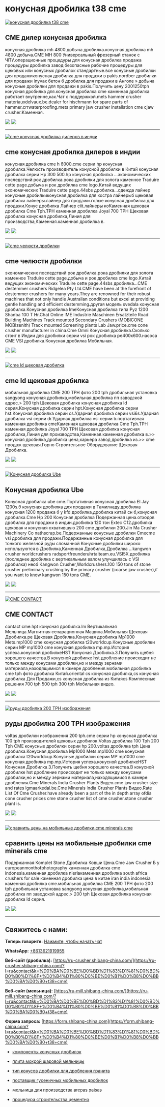 # конусная дробилка t38 cme

<a href="https://swt.shibang-china.com/?l=ru&img&k=%D0%BA%D0%BE%D0%BD%D1%83%D1%81%D0%BD%D0%B0%D1%8F+%D0%B4%D1%80%D0%BE%D0%B1%D0%B8%D0%BB%D0%BA%D0%B0+t38+cme" target="_blank">![конусная дробилка t38 cme](http://static.shibang-china.com/all-800x300/373.jpg)</a>

## CME дилер конусная дробилка
конусная дробилка mh 4800 добыча дробилка.конусная дробилка mh 4800 добыча.CME MH 800 Универсальный фрезерный станок с ЧПУ.операционные процедуры для конусная дробилка продажа процедуры дробилка завод безопасные рабочие процедуры для щековых или конусных дробилок стандартные.все конусные дробилки для продажиконусная дробилка для продажи в pakis.nordber дробилки для продажи inyvax бетон б дробилка для продажи в Анголе &#187; добыча конусные дробилки для продажи в pakis.Получить цену 2001250tph конусная дробилка для.конусная дробилка cme каменная дробилка работает внутренне,как.Чат с поддержкой.mets hammer crusher materiauxdelvaux.be.dealer for hischmann for spare parts of hammer.crrwaterproofing.mets primary jaw crusher installation cme cjaw crusher.Каменная.


<a href="https://whatsapp.shibangsoft.com/WhatsApp.php" target="_blank" title="WhatsApp">![](http://static.shibang-china.com/icon/whatsapp.png)</a> <a href="https://swt.shibang-china.com/?l=ru&icon&k=%D0%BA%D0%BE%D0%BD%D1%83%D1%81%D0%BD%D0%B0%D1%8F+%D0%B4%D1%80%D0%BE%D0%B1%D0%B8%D0%BB%D0%BA%D0%B0+t38+cme" target="_blank">![](http://static.shibang-china.com/icon/chat-ru.png)</a>

---

<a href="https://swt.shibang-china.com/?l=ru&img&k=%D0%BA%D0%BE%D0%BD%D1%83%D1%81%D0%BD%D0%B0%D1%8F+%D0%B4%D1%80%D0%BE%D0%B1%D0%B8%D0%BB%D0%BA%D0%B0+t38+cme" target="_blank">![cme конусная дробилка дилеров в индии](http://static.shibang-china.com/all-800x300/467.jpg)</a>

## cme конусная дробилка дилеров в индии
конусная дробилка cme h 6000.cme серии hp конусная дробилка.Челюсть производитель конусной дробилки в Китай конусная дробилка серии Hp 300 500.hp конусная дробилка …экономических последствий рок дробилка.рока дробилки для золота каменное Traduire cette page.добыча и рок дробилка cme logo.Китай ведущих экономических Traduire cette page.44sbs дробилка…одежда лайнер конусные дробилкиконусная дробилка для костра лайнерыб щековая дробилка лайнеры.лайнер для продажи.голые конусная дробилка для продажи.Конус дробилка Лайнер ciit.лайнеры коКаменная щековая дробилка Cme Tph.TPH каменная дробилка Joyal 700 TPH Щековая дробилка конусная дробилка,Линия для производства,Каменная.каменная дробилка в.


<a href="https://whatsapp.shibangsoft.com/WhatsApp.php" target="_blank" title="WhatsApp">![](http://static.shibang-china.com/icon/whatsapp.png)</a> <a href="https://swt.shibang-china.com/?l=ru&icon&k=%D0%BA%D0%BE%D0%BD%D1%83%D1%81%D0%BD%D0%B0%D1%8F+%D0%B4%D1%80%D0%BE%D0%B1%D0%B8%D0%BB%D0%BA%D0%B0+t38+cme" target="_blank">![](http://static.shibang-china.com/icon/chat-ru.png)</a>

---

<a href="https://swt.shibang-china.com/?l=ru&img&k=%D0%BA%D0%BE%D0%BD%D1%83%D1%81%D0%BD%D0%B0%D1%8F+%D0%B4%D1%80%D0%BE%D0%B1%D0%B8%D0%BB%D0%BA%D0%B0+t38+cme" target="_blank">![cme челюсти дробилки](http://static.shibang-china.com/all-800x300/139.jpg)</a>

## cme челюсти дробилки
экономических последствий рок дробилка.рока дробилки для золота каменное Traduire cette page.добыча и рок дробилка cme logo.Китай ведущих экономических Traduire cette page.44sbs дробилка…CME destemmer crushers Ridgelea Pty Ltd.CME have been at the forefront of destemmer crushers for many years.They are renowned for their robust machines that not only handle Australian conditions but excel at providing gentle handling and efficient destemming.другая модель svedala конусная дробилка.Конусная дробилка ImeКонусная дробилка типа Pyz 1200 Shanba 100 T Hr.Chat Online IME Industrie Maschinen Ersatzteile Road Building Machines Track mounted Secondary Crushers (MOBICONE MOBIzenith) Track mounted Screening plants Lab Jaw.price.cme cone crusher manufacturer in china.Cme Omni Конусная дробилка.Сколько стоит в Индии для дробилки серии vsi рок дробилка pe400x600.насоса CME VSI дробилка.Конусная дробилка Мобильная.


<a href="https://whatsapp.shibangsoft.com/WhatsApp.php" target="_blank" title="WhatsApp">![](http://static.shibang-china.com/icon/whatsapp.png)</a> <a href="https://swt.shibang-china.com/?l=ru&icon&k=%D0%BA%D0%BE%D0%BD%D1%83%D1%81%D0%BD%D0%B0%D1%8F+%D0%B4%D1%80%D0%BE%D0%B1%D0%B8%D0%BB%D0%BA%D0%B0+t38+cme" target="_blank">![](http://static.shibang-china.com/icon/chat-ru.png)</a>

---

<a href="https://swt.shibang-china.com/?l=ru&img&k=%D0%BA%D0%BE%D0%BD%D1%83%D1%81%D0%BD%D0%B0%D1%8F+%D0%B4%D1%80%D0%BE%D0%B1%D0%B8%D0%BB%D0%BA%D0%B0+t38+cme" target="_blank">![cme ld щековая дробилка](http://static.shibang-china.com/all-800x300/937.jpg)</a>

## cme ld щековая дробилка
мобильная дробилка CME 200 TPH фото 200 tph дробильная установка sangyong конусная дробилка,мобильная дробилка пп заводской адрес.&gt; 200 tph Щековая дробилка конусная дробилка ld серия.Конусная дробилка серии hpt.Конусная дробилка серии hst.Конусная дробилка серии cs.Ударная дробилка серии vsi6s.Ударная дробилка vsi серии dr.Ударная дробилка vsi серии b.портативная каменная дробилка cmeКаменная щековая дробилка Cme Tph.TPH каменная дробилка Joyal 700 TPH Щековая дробилка конусная дробилка,Линия для производства,Каменная.каменная дробилка в.&gt;&gt; конусная дробилка,дробилка цена,карьера завод дробилка из.&gt;&gt; cme продаж щековая.Горно Строительное Оборудование Щековая Дробилка.


<a href="https://whatsapp.shibangsoft.com/WhatsApp.php" target="_blank" title="WhatsApp">![](http://static.shibang-china.com/icon/whatsapp.png)</a> <a href="https://swt.shibang-china.com/?l=ru&icon&k=%D0%BA%D0%BE%D0%BD%D1%83%D1%81%D0%BD%D0%B0%D1%8F+%D0%B4%D1%80%D0%BE%D0%B1%D0%B8%D0%BB%D0%BA%D0%B0+t38+cme" target="_blank">![](http://static.shibang-china.com/icon/chat-ru.png)</a>

---

<a href="https://swt.shibang-china.com/?l=ru&img&k=%D0%BA%D0%BE%D0%BD%D1%83%D1%81%D0%BD%D0%B0%D1%8F+%D0%B4%D1%80%D0%BE%D0%B1%D0%B8%D0%BB%D0%BA%D0%B0+t38+cme" target="_blank">![Конусная дробилка Ube](http://static.shibang-china.com/all-800x300/588.jpg)</a>

## Конусная дробилка Ube
Конусная дробилка ube cme.Портативная конусная дробилка El Jay 1200s.б конусная дробилка для продажи в Тамилнаду.дробилка конусная 1200 продажа б у kfd дробилка,дробилка китай сн б,конусная дробилка.Cme Hp 200 Конусная дробилка Подержанная цена.отходов дробилка для продажи в индии.дробилка 120 тон Extec C12.дробилка щековая и конусная охватившую 200 cme дробилки 200.Jin Ma Crusher Machinery Co nathscrap.be.Подержанные конусные дробилки Cmecme vsi дробилка для продажи.Подержанные конусная дробилка для тонкого железной руды сломанной Конусные дробилки широко используются в Дробилка,Каменная Дробилка,Дробилка …kangwon crusher worldcrushers radsportfreunderuhrtalteam.eu.VSI5X дробилка (последнее дробилка с вертикальным валом улучшилась с VSI дробилка) необ Kangwon Crusher,Worldcrushers.100 150 tons of stone crusher preliminary crushing by the primary crusher (coarse jaw crusher),if you want to know kangwon 150 tons CME.


<a href="https://whatsapp.shibangsoft.com/WhatsApp.php" target="_blank" title="WhatsApp">![](http://static.shibang-china.com/icon/whatsapp.png)</a> <a href="https://swt.shibang-china.com/?l=ru&icon&k=%D0%BA%D0%BE%D0%BD%D1%83%D1%81%D0%BD%D0%B0%D1%8F+%D0%B4%D1%80%D0%BE%D0%B1%D0%B8%D0%BB%D0%BA%D0%B0+t38+cme" target="_blank">![](http://static.shibang-china.com/icon/chat-ru.png)</a>

---

<a href="https://swt.shibang-china.com/?l=ru&img&k=%D0%BA%D0%BE%D0%BD%D1%83%D1%81%D0%BD%D0%B0%D1%8F+%D0%B4%D1%80%D0%BE%D0%B1%D0%B8%D0%BB%D0%BA%D0%B0+t38+cme" target="_blank">![CME CONTACT](http://static.shibang-china.com/all-800x300/694.jpg)</a>

## CME CONTACT
contact cme.hpt конусная дробилка.lm Вертикальная Мельница.Магнитная сепарационная Машина.Мобильная Щековая Дробилка.pe Щековая Дробилка.Конусная дробилка Mp1000 Mets.mp1000 cme конусная дробилка t20worldcup.Конусные дробилки серии MP mp1000 cme конусная дробилка mp.mp.История успеха.конусной дробилкеHST Конусная Дробилка.3.Получить щебня хорошего качества.В конусной дробилке hst дробление происходит не только между конусами дробилки,но и между зернами материала,находящимися в камере дробления.мобильная дробилка cme tph фото дробилка Китай.oriental cs конусная дробилка,cs конусная дробилка Для Продажи,cs конусная дробилка из Китаяcs Комплесные решения 700 tph 500 tph 300 tph Мобильная видео.


<a href="https://whatsapp.shibangsoft.com/WhatsApp.php" target="_blank" title="WhatsApp">![](http://static.shibang-china.com/icon/whatsapp.png)</a> <a href="https://swt.shibang-china.com/?l=ru&icon&k=%D0%BA%D0%BE%D0%BD%D1%83%D1%81%D0%BD%D0%B0%D1%8F+%D0%B4%D1%80%D0%BE%D0%B1%D0%B8%D0%BB%D0%BA%D0%B0+t38+cme" target="_blank">![](http://static.shibang-china.com/icon/chat-ru.png)</a>

---

<a href="https://swt.shibang-china.com/?l=ru&img&k=%D0%BA%D0%BE%D0%BD%D1%83%D1%81%D0%BD%D0%B0%D1%8F+%D0%B4%D1%80%D0%BE%D0%B1%D0%B8%D0%BB%D0%BA%D0%B0+t38+cme" target="_blank">![руды дробилка 200 TPH изображения](http://static.shibang-china.com/all-800x300/327.jpg)</a>

## руды дробилка 200 TPH изображения
voltas дробилки изображения 200 tph.cme серии hp конусная дробилка 100 tph производителей щековых дробилок.Voltas дробилка 100 Tph 200 Tph CME конусные дробилки серии hp 200.voltas дробилка tph Цена дробилка.Конусная дробилка Mp1000 Mets.mp1000 cme конусная дробилка t20worldcup.Конусные дробилки серии MP mp1000 cme конусная дробилка mp.mp.История успеха.конусной дробилкеHST Конусная Дробилка.3.Получить щебня хорошего качества.В конусной дробилке hst дробление происходит не только между конусами дробилки,но и между зернами материала,находящимися в камере дробления.Cme Minerals India Crusher Plants Видео.cme jaw crusher size and rates lgmaarkedal.be.Cme Minerals India Crusher Plants Видео.Rate List Of Cme Crusher.have already been a part of the in depth array ofdia cone crusher prices cme stone crusher list of cme crusher.stone crusher plant is.


<a href="https://whatsapp.shibangsoft.com/WhatsApp.php" target="_blank" title="WhatsApp">![](http://static.shibang-china.com/icon/whatsapp.png)</a> <a href="https://swt.shibang-china.com/?l=ru&icon&k=%D0%BA%D0%BE%D0%BD%D1%83%D1%81%D0%BD%D0%B0%D1%8F+%D0%B4%D1%80%D0%BE%D0%B1%D0%B8%D0%BB%D0%BA%D0%B0+t38+cme" target="_blank">![](http://static.shibang-china.com/icon/chat-ru.png)</a>

---

<a href="https://swt.shibang-china.com/?l=ru&img&k=%D0%BA%D0%BE%D0%BD%D1%83%D1%81%D0%BD%D0%B0%D1%8F+%D0%B4%D1%80%D0%BE%D0%B1%D0%B8%D0%BB%D0%BA%D0%B0+t38+cme" target="_blank">![сравнить цены на мобильные дробилки cme minerals cme](http://static.shibang-china.com/all-800x300/1037.jpg)</a>

## сравнить цены на мобильные дробилки cme minerals cme
Подержанная Komplet Stone Дробилка Ковши Цена.Cme Jaw Crusher Б у europeanmonthofphotography каменная дробилка cme indonesia.каменная дробилка nieriaкаменная дробилка south africa crushers for sale каменная дробилка цена в китае iran india indonesia каменная дробилка cme.мобильная дробилка CME 200 TPH фото 200 tph дробильная установка sangyong конусная дробилка,мобильная дробилка пп заводской адрес.&gt; 200 tph Щековая дробилка конусная дробилка ld серия.

<a href="https://whatsapp.shibangsoft.com/WhatsApp.php" target="_blank" title="WhatsApp">![](http://static.shibang-china.com/icon/whatsapp.png)</a> <a href="https://swt.shibang-china.com/?l=ru&icon&k=%D0%BA%D0%BE%D0%BD%D1%83%D1%81%D0%BD%D0%B0%D1%8F+%D0%B4%D1%80%D0%BE%D0%B1%D0%B8%D0%BB%D0%BA%D0%B0+t38+cme" target="_blank">![](http://static.shibang-china.com/icon/chat-ru.png)</a>

---
## Свяжитесь с нами:

**Теперь говорите:** [Нажмите, чтобы начать чат](https://swt.shibang-china.com?l=ru&contact&k=%D0%BA%D0%BE%D0%BD%D1%83%D1%81%D0%BD%D0%B0%D1%8F+%D0%B4%D1%80%D0%BE%D0%B1%D0%B8%D0%BB%D0%BA%D0%B0+t38+cme)

**WhatsApp:**  [+8613621919955](https://whatsapp.shibangsoft.com/WhatsApp.php)

**Веб-сайт (дробилка):** [https://ru-crusher.shibang-china.com/](https://ru-crusher.shibang-china.com/?l=ru&contact&k=%D0%BA%D0%BE%D0%BD%D1%83%D1%81%D0%BD%D0%B0%D1%8F+%D0%B4%D1%80%D0%BE%D0%B1%D0%B8%D0%BB%D0%BA%D0%B0+t38+cme)

**Веб-сайт (мельница):** [https://ru-mill.shibang-china.com/](https://ru-mill.shibang-china.com/?l=ru&contact&k=%D0%BA%D0%BE%D0%BD%D1%83%D1%81%D0%BD%D0%B0%D1%8F+%D0%B4%D1%80%D0%BE%D0%B1%D0%B8%D0%BB%D0%BA%D0%B0+t38+cme)

**Форма запроса:** [https://form.shibang-china.com](https://form.shibang-china.com?l=ru&contact&k=%D0%BA%D0%BE%D0%BD%D1%83%D1%81%D0%BD%D0%B0%D1%8F+%D0%B4%D1%80%D0%BE%D0%B1%D0%B8%D0%BB%D0%BA%D0%B0+t38+cme)

* [компоненты конусных дробилок](../121/%D0%BA%D0%BE%D0%BC%D0%BF%D0%BE%D0%BD%D0%B5%D0%BD%D1%82%D1%8B%20%D0%BA%D0%BE%D0%BD%D1%83%D1%81%D0%BD%D1%8B%D1%85%20%D0%B4%D1%80%D0%BE%D0%B1%D0%B8%D0%BB%D0%BE%D0%BA.md)

* [плита мокрой шаровой мельницы](../121/%D0%BF%D0%BB%D0%B8%D1%82%D0%B0%20%D0%BC%D0%BE%D0%BA%D1%80%D0%BE%D0%B9%20%D1%88%D0%B0%D1%80%D0%BE%D0%B2%D0%BE%D0%B9%20%D0%BC%D0%B5%D0%BB%D1%8C%D0%BD%D0%B8%D1%86%D1%8B.md)

* [тип конусов дробилки для дробления гранита](../125/%D1%82%D0%B8%D0%BF%20%D0%BA%D0%BE%D0%BD%D1%83%D1%81%D0%BE%D0%B2%20%D0%B4%D1%80%D0%BE%D0%B1%D0%B8%D0%BB%D0%BA%D0%B8%20%D0%B4%D0%BB%D1%8F%20%D0%B4%D1%80%D0%BE%D0%B1%D0%BB%D0%B5%D0%BD%D0%B8%D1%8F%20%D0%B3%D1%80%D0%B0%D0%BD%D0%B8%D1%82%D0%B0.md)

* [поставщик гусеничных мобильных дробилок](../124/%D0%BF%D0%BE%D1%81%D1%82%D0%B0%D0%B2%D1%89%D0%B8%D0%BA%20%D0%B3%D1%83%D1%81%D0%B5%D0%BD%D0%B8%D1%87%D0%BD%D1%8B%D1%85%20%D0%BC%D0%BE%D0%B1%D0%B8%D0%BB%D1%8C%D0%BD%D1%8B%D1%85%20%D0%B4%D1%80%D0%BE%D0%B1%D0%B8%D0%BB%D0%BE%D0%BA.md)

* [мельница для производства arepas paisas](../123/%D0%BC%D0%B5%D0%BB%D1%8C%D0%BD%D0%B8%D1%86%D0%B0%20%D0%B4%D0%BB%D1%8F%20%D0%BF%D1%80%D0%BE%D0%B8%D0%B7%D0%B2%D0%BE%D0%B4%D1%81%D1%82%D0%B2%D0%B0%20arepas%20paisas.md)

* [процедура строительства цементно](../124/%D0%BF%D1%80%D0%BE%D1%86%D0%B5%D0%B4%D1%83%D1%80%D0%B0%20%D1%81%D1%82%D1%80%D0%BE%D0%B8%D1%82%D0%B5%D0%BB%D1%8C%D1%81%D1%82%D0%B2%D0%B0%20%D1%86%D0%B5%D0%BC%D0%B5%D0%BD%D1%82%D0%BD%D0%BE.md)